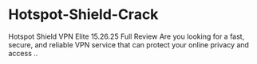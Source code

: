# Hotspot-Shield-Crack
Hotspot Shield VPN Elite 15.26.25 Full Review Are you looking for a fast, secure, and reliable VPN service that can protect your online privacy and access ..
